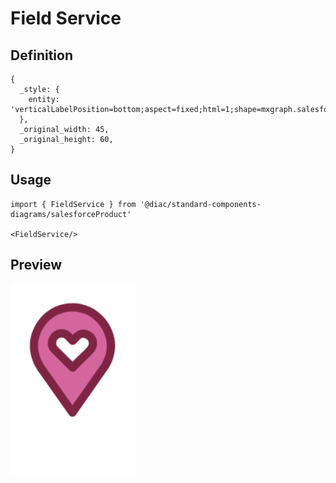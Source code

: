 # Field Service

## Definition

```
{
  _style: { 
    entity: 'verticalLabelPosition=bottom;aspect=fixed;html=1;shape=mxgraph.salesforce.field_service;',
  },
  _original_width: 45,
  _original_height: 60,
}
```

## Usage

```
import { FieldService } from '@diac/standard-components-diagrams/salesforceProduct'

<FieldService/>
```

## Preview

<img src="./field-service.png" width="200"/>

